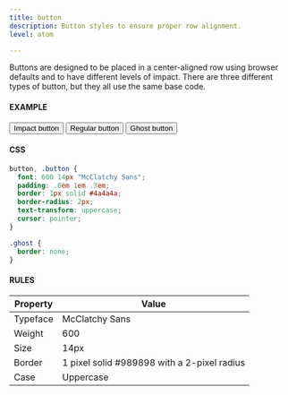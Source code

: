 ```yaml
---
title: button
description: Button styles to ensure proper row alignment.
level: atom

---
```

Buttons are designed to be placed in a center-aligned row using browser defaults and to have different levels of impact. There are three different types of button,  but they all use the same base code.

#### EXAMPLE
<div class="example">
  <button class="impact">Impact button</button>
  <button>Regular button</button>
  <button class="ghost">Ghost button</button>
</div>

#### CSS
```css
button, .button {
  font: 600 14px "McClatchy Sans";
  padding: .6em 1em .3em;
  border: 1px solid #4a4a4a;
  border-radius: 2px;
  text-transform: uppercase;
  cursor: pointer;
}

.ghost {
  border: none;
}
```

#### RULES

Property | Value
--- | ---
Typeface | McClatchy Sans
Weight | 600
Size | 14px
Border | 1 pixel solid #989898 with a 2-pixel radius
Case | Uppercase